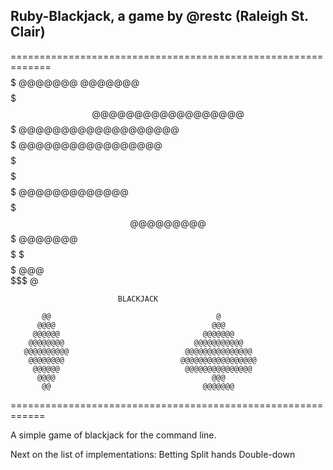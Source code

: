 Ruby-Blackjack, a game by @restc (Raleigh St. Clair) 
-------------------------------------------------------------

=============================================================
          $$$$$                           @@@@@@@   @@@@@@@       
         $$$$$$$                         @@@@@@@@@ @@@@@@@@@      
         $$$$$$$                         @@@@@@@@@@@@@@@@@@@      
          $$$$$                           @@@@@@@@@@@@@@@@@       
    $$$$$ $$$$$ $$$$$                       @@@@@@@@@@@@@         
   $$$$$$$$$$$$$$$$$$$                        @@@@@@@@@           
   $$$$$$$$$$$$$$$$$$$                         @@@@@@@            
    $$$$$   $   $$$$$                            @@@              
           $$$                                    @    

                            BLACKJACK 

           @@                                     @               
          @@@@                                   @@@              
         @@@@@@                                @@@@@@@            
        @@@@@@@@                             @@@@@@@@@@@          
       @@@@@@@@@@                          @@@@@@@@@@@@@@@        
        @@@@@@@@                          @@@@@@@@@@@@@@@@@       
         @@@@@@                            @@@@@@@@@@@@@@@        
          @@@@                                   @@@              
           @@                                  @@@@@@@            
============================================================

A simple game of blackjack for the command line.


Next on the list of implementations:
Betting
Split hands
Double-down

